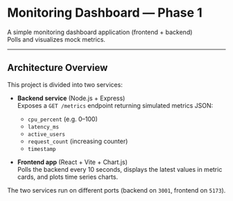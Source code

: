 # Monitoring Dashboard — Phase 1

A simple monitoring dashboard application (frontend + backend)  
Polls and visualizes mock metrics.

---

## Architecture Overview

This project is divided into two services:

- **Backend service** (Node.js + Express)  
  Exposes a `GET /metrics` endpoint returning simulated metrics JSON:
  - `cpu_percent` (e.g. 0–100)  
  - `latency_ms`  
  - `active_users`  
  - `request_count` (increasing counter)  
  - `timestamp`

- **Frontend app** (React + Vite + Chart.js)  
  Polls the backend every 10 seconds, displays the latest values in metric cards, and plots time series charts.

The two services run on different ports (backend on `3001`, frontend on `5173`).

